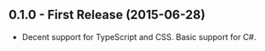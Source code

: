 ## 0.1.0 - First Release (2015-06-28)
* Decent support for TypeScript and CSS.  Basic support for C#.
